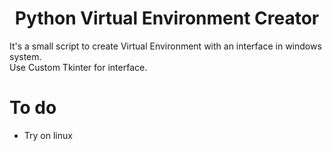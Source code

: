 <h1 align='center'>Python Virtual Environment Creator</a></h1>

It's a small script to create Virtual Environment with an interface in windows system.</br>
Use Custom Tkinter for interface.</br>

# To do
- Try on linux